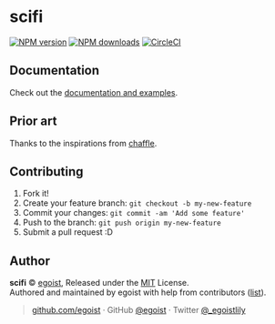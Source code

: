 
# scifi

[![NPM version](https://img.shields.io/npm/v/scifi.svg?style=flat)](https://npmjs.com/package/scifi) [![NPM downloads](https://img.shields.io/npm/dm/scifi.svg?style=flat)](https://npmjs.com/package/scifi) [![CircleCI](https://circleci.com/gh/egoist/scifi/tree/master.svg?style=shield)](https://circleci.com/gh/egoist/scifi/tree/master)


## Documentation

Check out the [documentation and examples](https://scifi.egoist.sh/).

## Prior art

Thanks to the inspirations from [chaffle](https://github.com/blivesta/chaffle/).

## Contributing

1. Fork it!
2. Create your feature branch: `git checkout -b my-new-feature`
3. Commit your changes: `git commit -am 'Add some feature'`
4. Push to the branch: `git push origin my-new-feature`
5. Submit a pull request :D


## Author

**scifi** © [egoist](https://github.com/egoist), Released under the [MIT](./LICENSE) License.<br>
Authored and maintained by egoist with help from contributors ([list](https://github.com/egoist/scifi/contributors)).

> [github.com/egoist](https://github.com/egoist) · GitHub [@egoist](https://github.com/egoist) · Twitter [@_egoistlily](https://twitter.com/_egoistlily)
